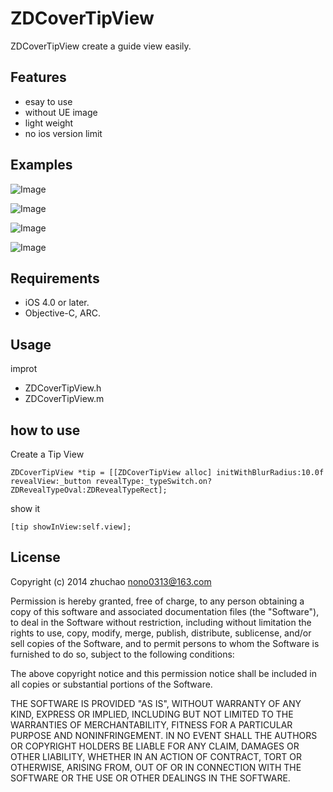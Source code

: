 # ZDCoverTipView

ZDCoverTipView create a guide view easily.


## Features

* esay to use
* without UE image
* light weight
* no ios version limit

## Examples

![Image](https://github.com/hai00jiao/ZDCoverTipView/blob/master/IMG_0599.PNG)
    
![Image](https://github.com/hai00jiao/ZDCoverTipView/blob/master/IMG_0600.PNG)
    
![Image](https://github.com/hai00jiao/ZDCoverTipView/blob/master/IMG_0601.PNG)
    
![Image](https://github.com/hai00jiao/ZDCoverTipView/blob/master/IMG_0602.PNG)


## Requirements

* iOS 4.0 or later.
* Objective-C, ARC.

## Usage

improt
* ZDCoverTipView.h
* ZDCoverTipView.m


## how to use

Create a Tip View

    ZDCoverTipView *tip = [[ZDCoverTipView alloc] initWithBlurRadius:10.0f revealView:_button revealType:_typeSwitch.on?ZDRevealTypeOval:ZDRevealTypeRect];

show it
    
    [tip showInView:self.view];


## License

Copyright (c) 2014 zhuchao <nono0313@163.com>

Permission is hereby granted, free of charge, to any person obtaining a copy
of this software and associated documentation files (the "Software"), to deal
in the Software without restriction, including without limitation the rights
to use, copy, modify, merge, publish, distribute, sublicense, and/or sell
copies of the Software, and to permit persons to whom the Software is furnished
to do so, subject to the following conditions:

The above copyright notice and this permission notice shall be included in all
copies or substantial portions of the Software.

THE SOFTWARE IS PROVIDED "AS IS", WITHOUT WARRANTY OF ANY KIND, EXPRESS OR
IMPLIED, INCLUDING BUT NOT LIMITED TO THE WARRANTIES OF MERCHANTABILITY,
FITNESS FOR A PARTICULAR PURPOSE AND NONINFRINGEMENT. IN NO EVENT SHALL THE
AUTHORS OR COPYRIGHT HOLDERS BE LIABLE FOR ANY CLAIM, DAMAGES OR OTHER
LIABILITY, WHETHER IN AN ACTION OF CONTRACT, TORT OR OTHERWISE, ARISING FROM,
OUT OF OR IN CONNECTION WITH THE SOFTWARE OR THE USE OR OTHER DEALINGS IN
THE SOFTWARE.
